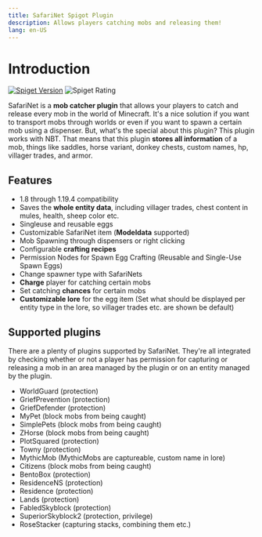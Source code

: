```yaml
---
title: SafariNet Spigot Plugin
description: Allows players catching mobs and releasing them!
lang: en-US
---
```

# Introduction

[![Spiget Version](https://img.shields.io/spiget/version/9732?label=spigot)](https://www.spigotmc.org/resources/safarinet-premium-mob-catcher-plugin.9732/)
![Spiget Rating](https://img.shields.io/spiget/rating/9732)

SafariNet is a **mob catcher plugin** that allows your players to catch and release every mob in the world of Minecraft. It's a nice solution if you want to transport mobs through worlds or even if you want to spawn a certain mob using a dispenser. But, what's the special about this plugin? This plugin works with NBT. That means that this plugin **stores all information** of a mob, things like saddles, horse variant, donkey chests, custom names, hp, villager trades, and armor.


## Features
* 1.8 through 1.19.4 compatibility
* Saves the **whole entity data**, including villager trades, chest content in mules, health, sheep color etc.
* Singleuse and reusable eggs
* Customizable SafariNet item (**Modeldata** supported)
* Mob Spawning through dispensers or right clicking
* Configurable **crafting recipes**
* Permission Nodes for Spawn Egg Crafting (Reusable and Single-Use Spawn Eggs)
* Change spawner type with SafariNets
* **Charge** player for catching certain mobs
* Set catching **chances** for certain mobs
* **Customizable lore** for the egg item (Set what should be displayed per entity type in the lore, so villager trades etc. are shown be default)

## Supported plugins

There are a plenty of plugins supported by SafariNet. They're all integrated by checking whether or not a player has permission for capturing or releasing a mob in an area managed by the plugin or on an entity managed by the plugin.

- WorldGuard (protection)
- GriefPrevention (protection)
- GriefDefender (protection)
- MyPet (block mobs from being caught)
- SimplePets (block mobs from being caught)
- ZHorse (block mobs from being caught)
- PlotSquared (protection)
- Towny (protection)
- MythicMob (MythicMobs are captureable, custom name in lore)
- Citizens (block mobs from being caught)
- BentoBox (protection)
- ResidenceNS (protection)
- Residence (protection)
- Lands (protection)
- FabledSkyblock (protection)
- SuperiorSkyblock2 (protection, privilege)
- RoseStacker (capturing stacks, combining them etc.)
